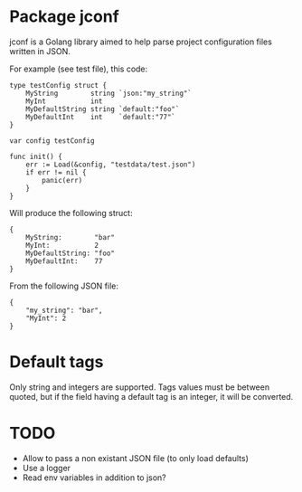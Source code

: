 # Package jconf

jconf is a Golang library aimed to help parse project configuration files written in JSON.

For example (see test file), this code:

```
type testConfig struct {
	MyString        string `json:"my_string"`
	MyInt           int
	MyDefaultString string `default:"foo"`
	MyDefaultInt    int    `default:"77"`
}

var config testConfig

func init() {
	err := Load(&config, "testdata/test.json")
	if err != nil {
		panic(err)
	}
}
```

Will produce the following struct:
```
{
    MyString:        "bar"
    MyInt:           2
    MyDefaultString: "foo"
    MyDefaultInt:    77
}
```

From the following JSON file:

```
{
    "my_string": "bar",
    "MyInt": 2
}
```

# Default tags

Only string and integers are supported. Tags values must be between quoted, but if the field having a default tag is an integer, it will be converted.

# TODO

- Allow to pass a non existant JSON file (to only load defaults)
- Use a logger
- Read env variables in addition to json?
